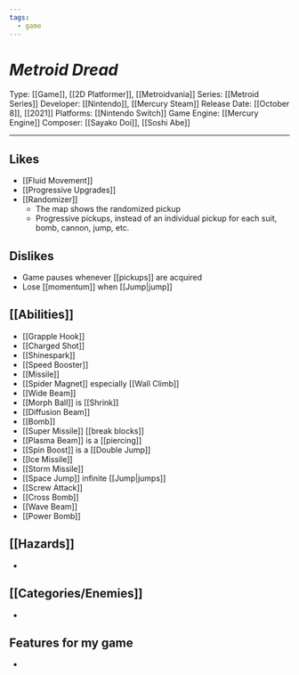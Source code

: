 ```yaml
---
tags:
  - game
---
```

# _Metroid Dread_

Type: [[Game]], [[2D Platformer]], [[Metroidvania]]
Series: [[Metroid Series]]
Developer: [[Nintendo]], [[Mercury Steam]]
Release Date: [[October 8]], [[2021]]
Platforms: [[Nintendo Switch]]
Game Engine: [[Mercury Engine]]
Composer: [[Sayako Doi]], [[Soshi Abe]]

----





## Likes
* [[Fluid Movement]]
* [[Progressive Upgrades]]
* [[Randomizer]]
	* The map shows the randomized pickup
	* Progressive pickups, instead of an individual pickup for each suit, bomb, cannon, jump, etc.

## Dislikes
* Game pauses whenever [[pickups]] are acquired
* Lose [[momentum]] when [[Jump|jump]]

## [[Abilities]]
* [[Grapple Hook]]
* [[Charged Shot]]
* [[Shinespark]]
* [[Speed Booster]]
* [[Missile]]
* [[Spider Magnet]] especially  [[Wall Climb]]
* [[Wide Beam]]
* [[Morph Ball]] is [[Shrink]]
* [[Diffusion Beam]]
* [[Bomb]]
* [[Super Missile]] [[break blocks]]
* [[Plasma Beam]] is a [[piercing]]
* [[Spin Boost]] is a [[Double Jump]]
* [[Ice Missile]]
* [[Storm Missile]]
* [[Space Jump]] infinite [[Jump|jumps]]
* [[Screw Attack]]
* [[Cross Bomb]]
* [[Wave Beam]]
* [[Power Bomb]]

## [[Hazards]]
* 

## [[Categories/Enemies]]
* 

## Features for my game
* 